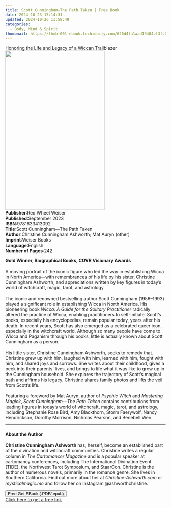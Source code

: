 ```yaml
---
title: Scott Cunningham—The Path Taken | Free Book
date: 2024-10-23 15:14:31
updated: 2024-10-26 11:58:49
categories:
  - Body, Mind & Spirit
thumbnail: https://thmb-001-ebook.techidaily.com/620d4fa1aad19404cf3fc032c9e25b46b55b8ce270b24db74e00d70c14dae71b.jpg
---
```

<main id="book-container">
  <div class="flex flex-col">
    <div class="book-brief flex-1 py-6 px-4 sm:p-6 md:py-10 md:px-8">
      <!-- brief-->
      <div class="book-brief-main">
        Honoring the Life and Legacy of a Wiccan Trailblazer
      </div>
    </div>
    <div
      class="book-meta-info flex-1 grid gap-4 col-start-1 col-end-3 row-start-1 sm:mb-6 sm:grid-cols-4 lg:gap-6 lg:col-start-2 lg:row-end-6 lg:row-span-6 lg:mb-0"
    >
      <div
        class="book-meta-info-left place-content-center mt-4 p-4 text-sm leading-6 col-start-2 col-span-2 dark:text-slate-400"
      >
        <img
          class="w-full h-500 object-cover rounded-lg sm:h-255 sm:col-span-2 lg:col-span-full"
          src="https://img-001-ebook.techidaily.com/315868efc87b7c67f697e6d84b89b13bb26cf5e72c163ea532868a639e7c9122.jpg"
          alt=""
          width="312"
          height="500"
        />
      </div>
      <div
        class="book-meta-info-right mt-2 col-start-1 row-start-2 col-span-3 self-center"
      >
        <!-- meta data  -->
        <div class="flex flex-col px-4 md:px-8">
          <div class="flex-1">
            <strong>Publisher</strong>:<span class="px-2"
              >Red Wheel Weiser</span
            >
          </div>
          <div class="flex-1">
            <strong>Published</strong>:<span class="px-2">September 2023</span>
          </div>
          <div class="flex-1">
            <strong>ISBN</strong>:<span class="px-2">9781633413092</span>
          </div>
          <div class="flex-1">
            <strong>Title</strong>:<span class="px-2"
              >Scott Cunningham—The Path Taken</span
            >
          </div>
          <div class="flex-1">
            <strong>Author</strong>:<span class="px-2"
              >Christine Cunningham Ashworth; Mat Auryn (other)</span
            >
          </div>
          <div class="flex-1">
            <strong>Imprint</strong>:<span class="px-2">Weiser Books</span>
          </div>
          <div class="flex-1">
            <strong>Language</strong>:<span class="px-2">English</span>
          </div>
          <div class="flex-1">
            <strong>Number of Pages</strong>:<span class="px-2">242</span>
          </div>
        </div>
      </div>
    </div>
    <div class="book-description flex-1 py-6 px-4 sm:p-6 md:py-10 md:px-8">
      <div class="book-description-main">
        <div accordion-content="" id="description">
          <p>
            <b>Gold Winner, Biographical Books, COVR Visionary Awards</b
            ><br /><br />
            A moving portrait of&nbsp;the iconic figure who led the way in
            establishing Wicca in North America—with remembrances of his life by
            his&nbsp;sister, Christine Cunningham Ashworth, and appreciations
            written by key figures in today’s world of witchcraft, magic, tarot,
            and astrology.<br /><br />
            The iconic and renowned bestselling author Scott Cunningham
            (1956–1993) played a significant role in establishing Wicca in North
            America. His pioneering book
            <i>Wicca: A Guide for the Solitary Practitioner </i>radically
            altered the practice of Wicca, enabling practitioners to
            self-initiate. Scott’s books, especially his encyclopedias, remain
            popular today, years after his death. In recent years, Scott has
            also emerged as a celebrated queer icon, especially in the
            witchcraft world. Although so many people have come to Wicca and
            Paganism through his books, little is actually known about Scott
            Cunningham as a person.<br />
            &nbsp;<br />
            His little sister, Christine Cunningham Ashworth, seeks to remedy
            that. Christine grew up with him, laughed with him, learned with
            him, fought with him, and shared joys and sorrows. She writes about
            their childhood, gives a peek into their parents’ lives, and brings
            to life what it was like to grow up in the Cunningham household. She
            explores the trajectory of Scott’s magical path and affirms his
            legacy. Christine shares family photos and lifts the veil from
            Scott’s life. &nbsp;&nbsp;&nbsp;&nbsp;<br />
            &nbsp;<br />
            Featuring a foreword by Mat Auryn, author of
            <i>Psychic Witch</i> and <i>Mastering Magick</i>,
            <i>Scott Cunningham—The Path Taken</i> contains contributions from
            leading figures in today’s world of witchcraft, magic, tarot, and
            astrology, including Stephanie Rose Bird, Amy Blackthorn, Storm
            Faerywolf, Nancy Hendrickson, Dorothy Morrison, Nicholas Pearson,
            and Benebell Wen.
          </p>
        </div>
        <div class="accordion-fader"></div>
      </div>
    </div>
    <div class="book-excerpts flex-1 py-6 px-4 sm:p-6 md:py-10 md:px-8">
      <!-- excerpts-->
      <div class="book-excerpts-main">
        <hr />
        <h4 class="placeholder placeholder-heading">
          <span>About the Author</span>
        </h4>
        <p>
          <b>Christine Cunningham Ashworth </b>has, herself, become an
          established part of the divination and witchcraft communities.
          Christine writes a regular column in
          <i>The Cartomancer Magazine</i> and is a popular speaker at cartomancy
          conferences, including The International Divination Event (TIDE), the
          Northwest Tarot Symposium, and StaarCon. Christine is the author of
          numerous novels, primarily in the romance genre. She lives in Southern
          California. Find out more about her at
          <i>Christine-Ashworth.com </i>or <i>mysticalmagic.me</i> and follow
          her on Instagram @ashworthchristine.
        </p>
      </div>
    </div>
    <div
      class="book-about-author flex-1 py-6 px-4 sm:p-6 md:py-10 md:px-8"
    ></div>
    <div class="book-free-get flex-1 py-6 px-4 sm:p-6 md:py-10 md:px-8">
      <button
        id="btn-free-get"
        class="bg-blue-500 hover:bg-blue-700 text-white font-bold py-2 px-4 rounded"
      >
        Free Get EBook (.PDF/.epub)
      </button>
      <div id="countdown-display" class="px-2 text-lg mt-2"></div>
      <a
        id="free-link"
        class="hidden bg-blue-500 hover:bg-blue-700 text-white font-bold py-2 px-4 rounded"
        href="https://www.ebooks.com/en-us/book/210780135/scott-cunningham-the-path-taken/christine-cunningham-ashworth/"
        target="_blank"
        >Click here to get a free link</a
      >
    </div>
    <script>
      let countdownTime = 0;
      let countdownInterval = null;
      document
        .getElementById('btn-free-get')
        .addEventListener('click', startCountdown);
      function startCountdown() {
        countdownTime = new Date().getTime() + 60000 * 3;
        countdownInterval = setInterval(updateCountdown, 1000);
        document.getElementById('btn-free-get').disabled = true;
        document
          .getElementById('btn-free-get')
          .classList.add('bg-gray-500', 'cursor-not-allowed');
      }
      function updateCountdown() {
        let currentTime = new Date().getTime();
        let timeLeft = countdownTime - currentTime;
        let secondsLeft = Math.floor(timeLeft / 1000);
        document.getElementById('countdown-display').innerHTML =
          `Remaining time: ${secondsLeft} seconds.`;
        if (secondsLeft <= 0) {
          clearInterval(countdownInterval);
          document.getElementById('btn-free-get').classList.add('hidden');
          document.getElementById('free-link').classList.remove('hidden');
          document.getElementById('countdown-display').innerHTML = '';
        }
      }
    </script>
  </div>
</main>
